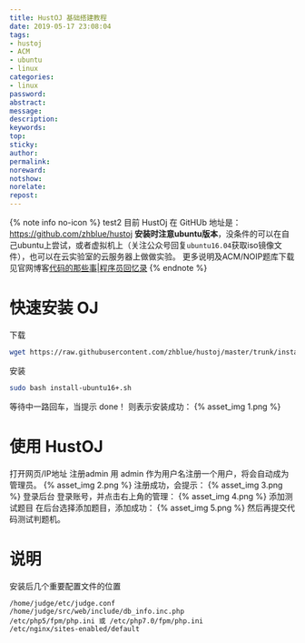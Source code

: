 ```yaml
---
title: HustOJ 基础搭建教程
date: 2019-05-17 23:08:04
tags:
- hustoj
- ACM
- ubuntu
- linux
categories:
- linux
password:
abstract:
message:
description:
keywords:
top:
sticky:
author:
permalink:
noreward:
notshow:
norelate:
repost:
---
```


{% note info no-icon %}
test2
目前 HustOj 在 GitHUb 地址是：<https://github.com/zhblue/hustoj>
**安装时注意ubuntu版本**，没条件的可以在自己ubuntu上尝试，或者虚拟机上（关注公众号回复`ubuntu16.04`获取iso镜像文件），也可以在云实验室的云服务器上做做实验。
更多说明及ACM/NOIP题库下载见官网博客[代码的那些事|程序员回忆录](http://www.hustoj.com/)
{% endnote %}

<!--more-->
# 快速安装 OJ
下载
```bash
wget https://raw.githubusercontent.com/zhblue/hustoj/master/trunk/install/install-ubuntu16+.sh
```
安装
```bash
sudo bash install-ubuntu16+.sh
```
等待中一路回车，当提示 done！ 则表示安装成功：
{% asset_img 1.png %}

# 使用 HustOJ
打开网页/IP地址
注册admin
用 admin 作为用户名注册一个用户，将会自动成为管理员。
{% asset_img 2.png %}
注册成功，会提示：
{% asset_img 3.png %}
登录后台
登录账号，并点击右上角的管理：
{% asset_img 4.png %}
添加测试题目
在后台选择添加题目，添加成功：
{% asset_img 5.png %}
然后再提交代码测试判题机。

# 说明
安装后几个重要配置文件的位置
```
/home/judge/etc/judge.conf
/home/judge/src/web/include/db_info.inc.php
/etc/php5/fpm/php.ini 或 /etc/php7.0/fpm/php.ini
/etc/nginx/sites-enabled/default
```